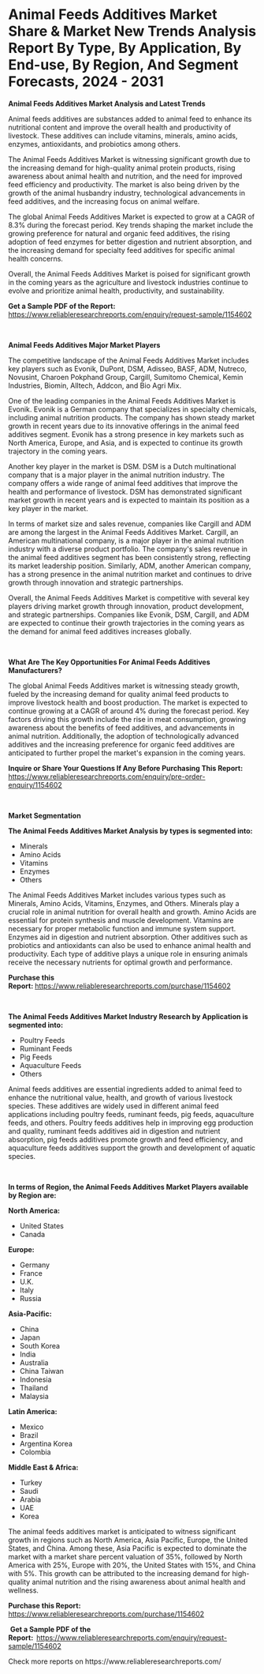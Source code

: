 <p><h1>Animal Feeds Additives Market Share & Market New Trends Analysis Report By Type, By Application, By End-use, By Region, And Segment Forecasts, 2024 - 2031</h1></p><p><strong>Animal Feeds Additives Market Analysis and Latest Trends</strong></p>
<p><p>Animal feeds additives are substances added to animal feed to enhance its nutritional content and improve the overall health and productivity of livestock. These additives can include vitamins, minerals, amino acids, enzymes, antioxidants, and probiotics among others.</p><p>The Animal Feeds Additives Market is witnessing significant growth due to the increasing demand for high-quality animal protein products, rising awareness about animal health and nutrition, and the need for improved feed efficiency and productivity. The market is also being driven by the growth of the animal husbandry industry, technological advancements in feed additives, and the increasing focus on animal welfare.</p><p>The global Animal Feeds Additives Market is expected to grow at a CAGR of 8.3% during the forecast period. Key trends shaping the market include the growing preference for natural and organic feed additives, the rising adoption of feed enzymes for better digestion and nutrient absorption, and the increasing demand for specialty feed additives for specific animal health concerns.</p><p>Overall, the Animal Feeds Additives Market is poised for significant growth in the coming years as the agriculture and livestock industries continue to evolve and prioritize animal health, productivity, and sustainability.</p></p>
<p><strong>Get a Sample PDF of the Report:&nbsp;</strong> <a href="https://www.reliableresearchreports.com/enquiry/request-sample/1154602">https://www.reliableresearchreports.com/enquiry/request-sample/1154602</a></p>
<p>&nbsp;</p>
<p><strong>Animal Feeds Additives Major Market Players</strong></p>
<p><p>The competitive landscape of the Animal Feeds Additives Market includes key players such as Evonik, DuPont, DSM, Adisseo, BASF, ADM, Nutreco, Novusint, Charoen Pokphand Group, Cargill, Sumitomo Chemical, Kemin Industries, Biomin, Alltech, Addcon, and Bio Agri Mix. </p><p>One of the leading companies in the Animal Feeds Additives Market is Evonik. Evonik is a German company that specializes in specialty chemicals, including animal nutrition products. The company has shown steady market growth in recent years due to its innovative offerings in the animal feed additives segment. Evonik has a strong presence in key markets such as North America, Europe, and Asia, and is expected to continue its growth trajectory in the coming years. </p><p>Another key player in the market is DSM. DSM is a Dutch multinational company that is a major player in the animal nutrition industry. The company offers a wide range of animal feed additives that improve the health and performance of livestock. DSM has demonstrated significant market growth in recent years and is expected to maintain its position as a key player in the market. </p><p>In terms of market size and sales revenue, companies like Cargill and ADM are among the largest in the Animal Feeds Additives Market. Cargill, an American multinational company, is a major player in the animal nutrition industry with a diverse product portfolio. The company's sales revenue in the animal feed additives segment has been consistently strong, reflecting its market leadership position. Similarly, ADM, another American company, has a strong presence in the animal nutrition market and continues to drive growth through innovation and strategic partnerships.</p><p>Overall, the Animal Feeds Additives Market is competitive with several key players driving market growth through innovation, product development, and strategic partnerships. Companies like Evonik, DSM, Cargill, and ADM are expected to continue their growth trajectories in the coming years as the demand for animal feed additives increases globally.</p></p>
<p>&nbsp;</p>
<p><strong>What Are The Key Opportunities For Animal Feeds Additives Manufacturers?</strong></p>
<p><p>The global Animal Feeds Additives market is witnessing steady growth, fueled by the increasing demand for quality animal feed products to improve livestock health and boost production. The market is expected to continue growing at a CAGR of around 4% during the forecast period. Key factors driving this growth include the rise in meat consumption, growing awareness about the benefits of feed additives, and advancements in animal nutrition. Additionally, the adoption of technologically advanced additives and the increasing preference for organic feed additives are anticipated to further propel the market's expansion in the coming years.</p></p>
<p><strong>Inquire or Share Your Questions If Any Before Purchasing This Report:</strong> <a href="https://www.reliableresearchreports.com/enquiry/pre-order-enquiry/1154602">https://www.reliableresearchreports.com/enquiry/pre-order-enquiry/1154602</a></p>
<p>&nbsp;</p>
<p><strong>Market Segmentation</strong></p>
<p><strong>The Animal Feeds Additives Market Analysis by types is segmented into:</strong></p>
<p><ul><li>Minerals</li><li>Amino Acids</li><li>Vitamins</li><li>Enzymes</li><li>Others</li></ul></p>
<p><p>The Animal Feeds Additives Market includes various types such as Minerals, Amino Acids, Vitamins, Enzymes, and Others. Minerals play a crucial role in animal nutrition for overall health and growth. Amino Acids are essential for protein synthesis and muscle development. Vitamins are necessary for proper metabolic function and immune system support. Enzymes aid in digestion and nutrient absorption. Other additives such as probiotics and antioxidants can also be used to enhance animal health and productivity. Each type of additive plays a unique role in ensuring animals receive the necessary nutrients for optimal growth and performance.</p></p>
<p><strong>Purchase this Report:&nbsp;</strong><a href="https://www.reliableresearchreports.com/purchase/1154602">https://www.reliableresearchreports.com/purchase/1154602</a></p>
<p>&nbsp;</p>
<p><strong>The Animal Feeds Additives Market Industry Research by Application is segmented into:</strong></p>
<p><ul><li>Poultry Feeds</li><li>Ruminant Feeds</li><li>Pig Feeds</li><li>Aquaculture Feeds</li><li>Others</li></ul></p>
<p><p>Animal feeds additives are essential ingredients added to animal feed to enhance the nutritional value, health, and growth of various livestock species. These additives are widely used in different animal feed applications including poultry feeds, ruminant feeds, pig feeds, aquaculture feeds, and others. Poultry feeds additives help in improving egg production and quality, ruminant feeds additives aid in digestion and nutrient absorption, pig feeds additives promote growth and feed efficiency, and aquaculture feeds additives support the growth and development of aquatic species.</p></p>
<p>&nbsp;</p>
<p><strong>In terms of Region, the Animal Feeds Additives Market Players available by Region are:</strong></p>
<p>
    <p> <strong> North America: </strong>
        <ul>
            <li>United States</li>
            <li>Canada</li>
        </ul>
        </p> 
    <p> <strong> Europe: </strong>
        <ul>
            <li>Germany</li>
            <li>France</li>
            <li>U.K.</li>
            <li>Italy</li>
            <li>Russia</li>
        </ul>
        </p> 
    <p> <strong> Asia-Pacific: </strong>
        <ul>
            <li>China</li>
            <li>Japan</li>
            <li>South Korea</li>
            <li>India</li>
            <li>Australia</li>
            <li>China Taiwan</li>
            <li>Indonesia</li>
            <li>Thailand</li>
            <li>Malaysia</li>
        </ul>
        </p> 
    <p> <strong> Latin America: </strong>
        <ul>
            <li>Mexico</li>
            <li>Brazil</li>
            <li>Argentina Korea</li>
            <li>Colombia</li>
        </ul>
        </p> 
    <p> <strong> Middle East & Africa: </strong>
        <ul>
            <li>Turkey</li>
            <li>Saudi</li>
            <li>Arabia</li>
            <li>UAE</li>
            <li>Korea</li>
        </ul>
    </p>
    </p>
<p><p>The animal feeds additives market is anticipated to witness significant growth in regions such as North America, Asia Pacific, Europe, the United States, and China. Among these, Asia Pacific is expected to dominate the market with a market share percent valuation of 35%, followed by North America with 25%, Europe with 20%, the United States with 15%, and China with 5%. This growth can be attributed to the increasing demand for high-quality animal nutrition and the rising awareness about animal health and wellness.</p></p>
<p><strong>Purchase this Report: </strong><a href="https://www.reliableresearchreports.com/purchase/1154602">https://www.reliableresearchreports.com/purchase/1154602</a></p>
<p>&nbsp;<strong>Get a Sample PDF of the Report:&nbsp;&nbsp;</strong><a href="https://www.reliableresearchreports.com/enquiry/request-sample/1154602">https://www.reliableresearchreports.com/enquiry/request-sample/1154602</a></p>
<p><strong></strong></p>
<p>Check more reports on https://www.reliableresearchreports.com/</p>